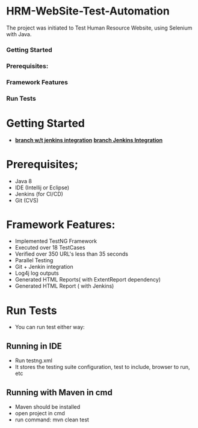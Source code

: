 # HRM-WebSite-Test-Automation
The project was initiated to Test Human Resource Website, using Selenium with Java.

### Getting Started
### Prerequisites:
### Framework Features
### Run Tests

# Getting Started
- [**branch w/t jenkins integration**](https://github.com/Ninja-Cyborg/HRM-WebSite-Test-Automation/tree/master)
 [**branch Jenkins Integration**]()

# Prerequisites;
- Java 8
- IDE (Intellij or Eclipse)
- Jenkins (for CI/CD)
- Git (CVS)

# Framework Features:
- Implemented TestNG Framework
- Executed over 18 TestCases
- Verified over 350 URL's less than 35 seconds
- Parallel Testing
- Git + Jenkin integration
- Log4j log outputs
- Generated HTML Reports( with ExtentReport dependency)
- Generated HTML Report ( with Jenkins)

# Run Tests
- You can run test either way:

## Running in IDE
- Run testng.xml
- It stores the testing suite configuration, test to include, browser to run, etc

## Running with Maven in cmd
- Maven should be installed
- open project in cmd
- run command: mvn clean test




